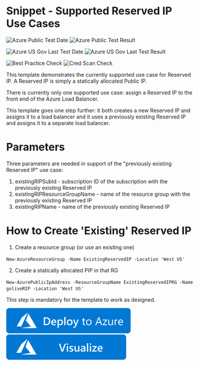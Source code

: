 # Snippet - Supported Reserved IP Use Cases

![Azure Public Test Date](https://azurequickstartsservice.blob.core.windows.net/badges/201-reserved-ip/PublicLastTestDate.svg)
![Azure Public Test Result](https://azurequickstartsservice.blob.core.windows.net/badges/201-reserved-ip/PublicDeployment.svg)

![Azure US Gov Last Test Date](https://azurequickstartsservice.blob.core.windows.net/badges/201-reserved-ip/FairfaxLastTestDate.svg)
![Azure US Gov Last Test Result](https://azurequickstartsservice.blob.core.windows.net/badges/201-reserved-ip/FairfaxDeployment.svg)

![Best Practice Check](https://azurequickstartsservice.blob.core.windows.net/badges/201-reserved-ip/BestPracticeResult.svg)
![Cred Scan Check](https://azurequickstartsservice.blob.core.windows.net/badges/201-reserved-ip/CredScanResult.svg)

This template demonstrates the currently supported use case for Reserved IP.  A Reserved IP is simply a statically allocated Public IP.  

There is currently only one supported use case: assign a Reserved IP to the front end of the Azure Load Balancer.  

This template goes one step further: it both creates a new Reserved IP and assigns it to a load balancer and it uses a previously existing Reserved IP and assigns it to a separate load balancer.

# Parameters

Three parameters are needed in support of the "previously existing Reserved IP" use case:

1. existingRIPSubId - subscription ID of the subscription with the previously existing Reserved IP
2. existingRIPResourceGroupName - name of the resource group with the previously existing Reserved IP
3. existingRIPName - name of the previously existing Reserved IP

# How to Create 'Existing' Reserved IP

1. Create a resource group (or use an existing one)

`New-AzureResourceGroup -Name ExistingReservedIP -Location 'West US'`

2. Create a statically allocated PIP in that RG

`New-AzurePublicIpAddress -ResourceGroupName ExistingReservedIPRG -Name goliveRIP -Location 'West US'`  

This step is mandatory for the template to work as designed.

[![Deploy To Azure](https://raw.githubusercontent.com/Azure/azure-quickstart-templates/master/1-CONTRIBUTION-GUIDE/images/deploytoazure.svg?sanitize=true)]("https://portal.azure.com/#create/Microsoft.Template/uri/https%3A%2F%2Fraw.githubusercontent.com%2FAzure%2Fazure-quickstart-templates%2Fmaster%2F201-reserved-ip%2Fazuredeploy.json")  [![Visualize](https://raw.githubusercontent.com/Azure/azure-quickstart-templates/master/1-CONTRIBUTION-GUIDE/images/visualizebutton.svg?sanitize=true)]("http://armviz.io/#/?load=https%3A%2F%2Fraw.githubusercontent.com%2FAzure%2Fazure-quickstart-templates%2Fmaster%2F201-reserved-ip%2Fazuredeploy.json")
    


    


